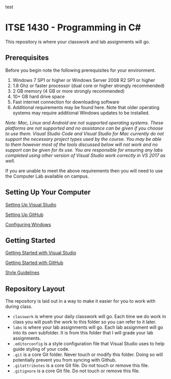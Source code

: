 test
# ITSE 1430 - Programming in C#

This repository is where your classwork and lab assignments will go.

## Prerequisites

Before you begin note the following prerequisites for your environment.

1.	Windows  7 SP1 or higher or Windows Server 2008 R2 SP1 or higher 
2.	1.8 Ghz or faster processor (dual core or higher strongly recommended)
3.	2 GB memory (4 GB or more strongly recommended)
4.	10+ GB hard drive space
5.	Fast internet connection for downloading software
6.	Additional requirements may be found here. Note that older operating systems may require additional Windows updates to be installed.

*Note: Mac, Linux and Android are not supported operating systems. These platforms are not supported and no assistance can be given if you choose to use them. Visual Studio Code and Visual Studio for Mac currently do not support the necessary project types used by the course. You may be able to them however most of the tools discussed below will not work and no support can be given for its use. You are responsible for ensuring any labs completed using other version of Visual Studio work correctly in VS 2017 as well.*

If you are unable to meet the above requirements then you will need to use the Computer Lab available on campus.

## Setting Up Your Computer

[Setting Up Visual Studio](https://github.com/michaeltccd/ITSE1430-docs/blob/master/documentation/visualstudio/setup/readme.md)

[Setting Up GitHub](https://github.com/michaeltccd/ITSE1430-docs/blob/master/documentation/github/setup/readme.md)

[Configuring Windows](https://github.com/michaeltccd/ITSE1430-docs/blob/master/documentation/windows/setup/readme.md)

## Getting Started

[Getting Started with Visual Studio](https://github.com/michaeltccd/ITSE1430-docs/blob/master/documentation/visualstudio/gettingstarted/readme.md)

[Getting Started with GitHub](https://github.com/michaeltccd/ITSE1430-docs/blob/master/documentation/github/getting-started/readme.md)

[Style Guidelines](https://github.com/michaeltccd/ITSE1430-docs/blob/master/documentation/style/readme.md)

## Repository Layout

The repository is laid out in a way to make it easier for you to work with during class.

- `classwork` is where your daily classwork will go. Each time we do work in class you will push the work to this folder so you can refer to it later.
- `labs` is where your lab assignments will go. Each lab assignment will go into its own subfolder. It is from this folder that I will grade your lab assignments.
- `.editorconfig` is a style configuration file that Visual Studio uses to help guide styling of your code.
- `.git` is a core Git folder. Never touch or modify this folder. Doing so will potentially prevent you from syncing with Github.
- `.gitattributes` is a core Git file. Do not touch or remove this file.
- `.gitignore` is a core Git file. Do not touch or remove this file.
